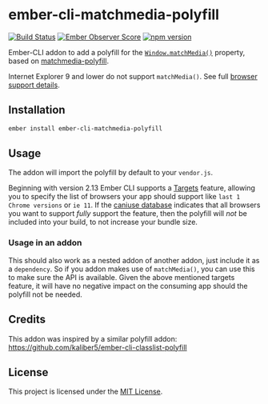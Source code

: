 # ember-cli-matchmedia-polyfill

[![Build Status](https://travis-ci.org/miguelcobain/ember-cli-matchmedia-polyfill.svg?branch=master)](https://travis-ci.org/miguelcobain/ember-cli-matchmedia-polyfill)
[![Ember Observer Score](https://emberobserver.com/badges/ember-cli-matchmedia-polyfill.svg)](https://emberobserver.com/addons/ember-cli-matchmedia-polyfill)
[![npm version](https://badge.fury.io/js/ember-cli-matchmedia-polyfill.svg)](https://badge.fury.io/js/ember-cli-matchmedia-polyfill)

Ember-CLI addon to add a polyfill for the [`Window.matchMedia()`](https://developer.mozilla.org/en/docs/Web/API/Window/matchMedia)
property, based on [matchmedia-polyfill](https://github.com/paulirish/matchMedia.js).

Internet Explorer 9 and lower do not support `matchMedia()`. 
See full [browser support details](https://caniuse.com/#feat=matchmedia).

## Installation

```bash
ember install ember-cli-matchmedia-polyfill
```

## Usage

The addon will import the polyfill by default to your `vendor.js`. 

Beginning with version 2.13 Ember CLI supports a [Targets](http://rwjblue.com/2017/04/21/ember-cli-targets/) feature, 
allowing you to specify the list of browsers your app should support like `last 1 Chrome versions` or `ie 11`.
If the [caniuse database](https://caniuse.com/#feat=matchmedia) indicates that all browsers you want to support *fully* support the feature, then the 
polyfill will *not* be included into your build, to not increase your bundle size.

### Usage in an addon

This should also work as a nested addon of another addon, just include it as a `dependency`. So if you addon
makes use of `matchMedia()`, you can use this to make sure the API is available. Given the above mentioned targets feature,
it will have no negative impact on the consuming app should the polyfill not be needed.

## Credits

This addon was inspired by a similar polyfill addon: https://github.com/kaliber5/ember-cli-classlist-polyfill

## License

This project is licensed under the [MIT License](LICENSE.md).
